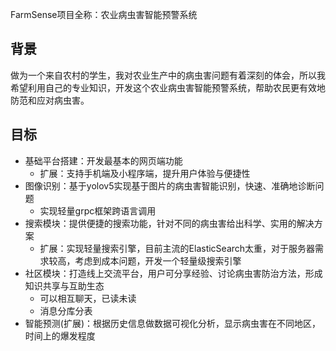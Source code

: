 FarmSense项目全称：农业病虫害智能预警系统
## 背景
做为一个来自农村的学生，我对农业生产中的病虫害问题有着深刻的体会，所以我希望利用自己的专业知识，开发这个农业病虫害智能预警系统，帮助农民更有效地防范和应对病虫害。
## 目标
- 基础平台搭建：开发最基本的网页端功能
	- 扩展：支持手机端及小程序端，提升用户体验与便捷性
- 图像识别：基于yolov5实现基于图片的病虫害智能识别，快速、准确地诊断问题
	- 实现轻量grpc框架跨语言调用
- 搜索模块：提供便捷的搜索功能，针对不同的病虫害给出科学、实用的解决方案
	- 扩展：实现轻量搜索引擎，目前主流的ElasticSearch太重，对于服务器需求较高，考虑到成本问题，开发一个轻量级搜索引擎
- 社区模块：打造线上交流平台，用户可分享经验、讨论病虫害防治方法，形成知识共享与互助生态
	- 可以相互聊天，已读未读
	- 消息分库分表
- 智能预测(扩展)：根据历史信息做数据可视化分析，显示病虫害在不同地区，时间上的爆发程度